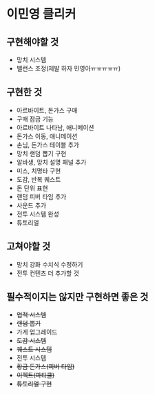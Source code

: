 # 이민영 클리커


## 구현해야할 것
 * 망치 시스템
 * 밸런스 조정(제발 하자 민영아ㅠㅠㅠㅠㅠ)

## 구현한 것
 * 아르바이트, 돈가스 구매
 * 구매 잠금 기능
 * 아르바이트 나타남, 애니메이션
 * 돈가스 이동, 애니메이션
 * 손님, 돈가스 테이블 추가
 * 망치 랜덤 뽑기 구현
 * 알바생, 망치 설명 패널 추가
 * 미스, 치명타 구현
 * 도감, 반복 퀘스트
 * 돈 단위 표현
 * 랜덤 피버 타임 추가
 * 사운드 추가
 * 전투 시스템 완성
 * 튜토리얼

## 고쳐야할 것
 * 망치 강화 수치식 수정하기
 * 전투 컨텐츠 더 추가할 것
 
## 필수적이지는 않지만 구현하면 좋은 것
 * ~~업적 시스템~~
 * ~~랜덤 뽑기~~
 * 가게 업그레이드
 * ~~도감 시스템~~
 * ~~퀘스트 시스템~~
 * 전투 시스템
 * ~~황금 돈가스(피버 타임)~~
 * ~~이펙트(파티클)~~
 * ~~튜토리얼 구현~~
